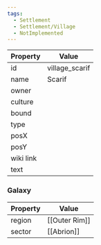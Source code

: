 ```yaml
---
tags:
  - Settlement
  - Settlement/Village
  - NotImplemented
---
```


| Property  | Value          |
| --------- | -------------- |
| id        | village_scarif |
| name      | Scarif         |
| owner     |                |
| culture   |                |
| bound     |                |
| type      |                |
| posX      |                |
| posY      |                |
| wiki link |                |
| text      |                |

### Galaxy
| Property | Value         |
| -------- | ------------- |
| region   | [[Outer Rim]] |
| sector   | [[Abrion]]    |
